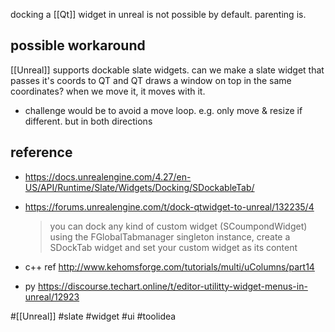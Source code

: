 docking a [[Qt]] widget in unreal is not possible by default.
parenting is.

## possible workaround
[[Unreal]] supports dockable slate widgets.
can we make a slate widget that passes it's coords to QT
and QT draws a window on top in the same coordinates?
when we move it, it moves with it.
- challenge would be to avoid a move loop. e.g. only move & resize if different. but in both directions

## reference
- https://docs.unrealengine.com/4.27/en-US/API/Runtime/Slate/Widgets/Docking/SDockableTab/
- https://forums.unrealengine.com/t/dock-qtwidget-to-unreal/132235/4
  > you can dock any kind of custom widget (SCoumpondWidget) using the FGlobalTabmanager singleton instance, create a SDockTab widget and set your custom widget as its content

- c++ ref http://www.kehomsforge.com/tutorials/multi/uColumns/part14
- py https://discourse.techart.online/t/editor-utilitty-widget-menus-in-unreal/12923
	
#[[Unreal]] #slate #widget #ui #toolidea